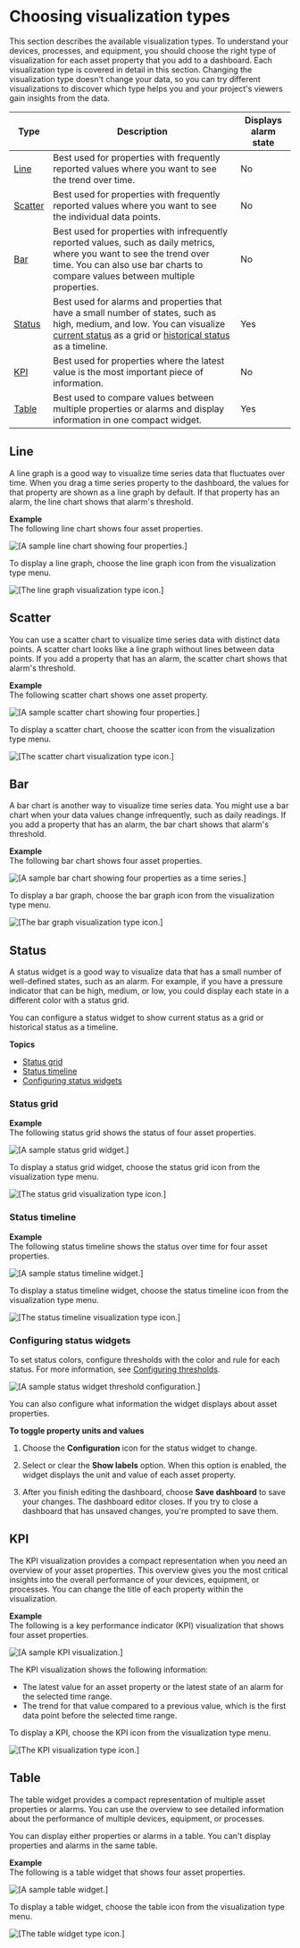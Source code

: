 # Choosing visualization types<a name="choose-visualization-types"></a>

This section describes the available visualization types\. To understand your devices, processes, and equipment, you should choose the right type of visualization for each asset property that you add to a dashboard\. Each visualization type is covered in detail in this section\. Changing the visualization type doesn't change your data, so you can try different visualizations to discover which type helps you and your project's viewers gain insights from the data\.


| Type | Description | Displays alarm state | 
| --- | --- | --- | 
| [Line](#line-charts) | Best used for properties with frequently reported values where you want to see the trend over time\. | No | 
| [Scatter](#scatter-charts) | Best used for properties with frequently reported values where you want to see the individual data points\. | No | 
| [Bar](#bar-charts) | Best used for properties with infrequently reported values, such as daily metrics, where you want to see the trend over time\. You can also use bar charts to compare values between multiple properties\. | No | 
| [Status](#status-widgets) | Best used for alarms and properties that have a small number of states, such as high, medium, and low\. You can visualize [current status](#status-grid-chart) as a grid or [historical status](#status-timeline-chart) as a timeline\. | Yes | 
| [KPI](#kpi-charts) | Best used for properties where the latest value is the most important piece of information\. | No | 
| [Table](#table-widgets) | Best used to compare values between multiple properties or alarms and display information in one compact widget\. | Yes | 

## Line<a name="line-charts"></a>

A line graph is a good way to visualize time series data that fluctuates over time\. When you drag a time series property to the dashboard, the values for that property are shown as a line graph by default\. If that property has an alarm, the line chart shows that alarm's threshold\.

**Example**  
The following line chart shows four asset properties\.  

![\[A sample line chart showing four properties.\]](http://docs.aws.amazon.com/iot-sitewise/latest/appguide/images/dashboard-line-graph-console.png)

To display a line graph, choose the line graph icon from the visualization type menu\.

![\[The line graph visualization type icon.\]](http://docs.aws.amazon.com/iot-sitewise/latest/appguide/images/dashboard-line-visualization-type-console.png)

## Scatter<a name="scatter-charts"></a>

You can use a scatter chart to visualize time series data with distinct data points\. A scatter chart looks like a line graph without lines between data points\. If you add a property that has an alarm, the scatter chart shows that alarm's threshold\.

**Example**  
The following scatter chart shows one asset property\.  

![\[A sample scatter chart showing four properties.\]](http://docs.aws.amazon.com/iot-sitewise/latest/appguide/images/dashboard-scatter-chart-console.png)

To display a scatter chart, choose the scatter icon from the visualization type menu\.

![\[The scatter chart visualization type icon.\]](http://docs.aws.amazon.com/iot-sitewise/latest/appguide/images/dashboard-scatter-chart-visualization-type-console.png)

## Bar<a name="bar-charts"></a>

A bar chart is another way to visualize time series data\. You might use a bar chart when your data values change infrequently, such as daily readings\. If you add a property that has an alarm, the bar chart shows that alarm's threshold\.

**Example**  
The following bar chart shows four asset properties\.  

![\[A sample bar chart showing four properties as a time series.\]](http://docs.aws.amazon.com/iot-sitewise/latest/appguide/images/dashboard-bar-graph-console.png)

To display a bar graph, choose the bar graph icon from the visualization type menu\.

![\[The bar graph visualization type icon.\]](http://docs.aws.amazon.com/iot-sitewise/latest/appguide/images/dashboard-bar-visualization-type-console.png)

## Status<a name="status-widgets"></a>

A status widget is a good way to visualize data that has a small number of well\-defined states, such as an alarm\. For example, if you have a pressure indicator that can be high, medium, or low, you could display each state in a different color with a status grid\.

You can configure a status widget to show current status as a grid or historical status as a timeline\.

**Topics**
+ [Status grid](#status-grid-chart)
+ [Status timeline](#status-timeline-chart)
+ [Configuring status widgets](#configure-status-widgets)

### Status grid<a name="status-grid-chart"></a>

**Example**  
The following status grid shows the status of four asset properties\.  

![\[A sample status grid widget.\]](http://docs.aws.amazon.com/iot-sitewise/latest/appguide/images/dashboard-status-chart-console.png)

To display a status grid widget, choose the status grid icon from the visualization type menu\.

![\[The status grid visualization type icon.\]](http://docs.aws.amazon.com/iot-sitewise/latest/appguide/images/dashboard-status-visualization-type-console.png)

### Status timeline<a name="status-timeline-chart"></a>

**Example**  
The following status timeline shows the status over time for four asset properties\.  

![\[A sample status timeline widget.\]](http://docs.aws.amazon.com/iot-sitewise/latest/appguide/images/dashboard-status-timeline-chart-console.png)

To display a status timeline widget, choose the status timeline icon from the visualization type menu\.

![\[The status timeline visualization type icon.\]](http://docs.aws.amazon.com/iot-sitewise/latest/appguide/images/dashboard-status-timeline-visualization-type-console.png)

### Configuring status widgets<a name="configure-status-widgets"></a>

To set status colors, configure thresholds with the color and rule for each status\. For more information, see [Configuring thresholds](configure-thresholds.md)\.

![\[A sample status widget threshold configuration.\]](http://docs.aws.amazon.com/iot-sitewise/latest/appguide/images/dashboard-configure-status-thresholds-console.png)

You can also configure what information the widget displays about asset properties\.

**To toggle property units and values**

1. Choose the **Configuration** icon for the status widget to change\.

1. Select or clear the **Show labels** option\. When this option is enabled, the widget displays the unit and value of each asset property\.

1. <a name="dashboard-save-changes"></a>After you finish editing the dashboard, choose **Save dashboard** to save your changes\. The dashboard editor closes\. If you try to close a dashboard that has unsaved changes, you're prompted to save them\.

## KPI<a name="kpi-charts"></a>

The KPI visualization provides a compact representation when you need an overview of your asset properties\. This overview gives you the most critical insights into the overall performance of your devices, equipment, or processes\. You can change the title of each property within the visualization\.

**Example**  
The following is a key performance indicator \(KPI\) visualization that shows four asset properties\.  

![\[A sample KPI visualization.\]](http://docs.aws.amazon.com/iot-sitewise/latest/appguide/images/dashboard-kpi-chart-console.png)

The KPI visualization shows the following information:
+ The latest value for an asset property or the latest state of an alarm for the selected time range\.
+ The trend for that value compared to a previous value, which is the first data point before the selected time range\.

To display a KPI, choose the KPI icon from the visualization type menu\.

![\[The KPI visualization type icon.\]](http://docs.aws.amazon.com/iot-sitewise/latest/appguide/images/dashboard-kpi-visualization-type-console.png)

## Table<a name="table-widgets"></a>

The table widget provides a compact representation of multiple asset properties or alarms\. You can use the overview to see detailed information about the performance of multiple devices, equipment, or processes\.

You can display either properties or alarms in a table\. You can't display properties and alarms in the same table\.

**Example**  
The following is a table widget that shows four asset properties\.  

![\[A sample table widget.\]](http://docs.aws.amazon.com/iot-sitewise/latest/appguide/images/dashboard-table-widget-console.png)

To display a table widget, choose the table icon from the visualization type menu\.

![\[The table widget type icon.\]](http://docs.aws.amazon.com/iot-sitewise/latest/appguide/images/dashboard-table-visualization-type-console.png)